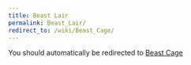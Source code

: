 ```yaml
---
title: Beast Lair
permalink: Beast_Lair/
redirect_to: /wiki/Beast_Cage/
---
```


You should automatically be redirected to [Beast Cage](/keeperrl_wiki/Beast_Cage/)
